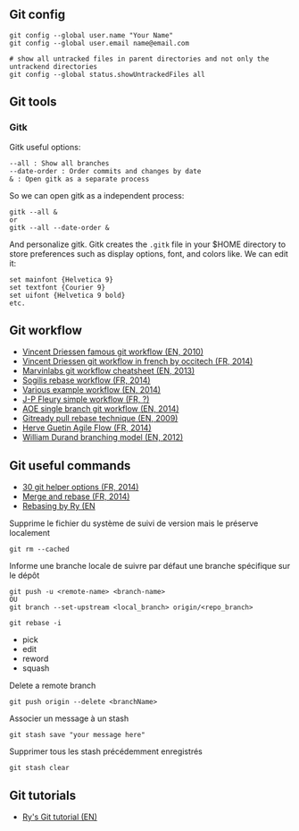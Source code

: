 Git config
----------

```
git config --global user.name "Your Name"
git config --global user.email name@email.com

# show all untracked files in parent directories and not only the untrackend directories
git config --global status.showUntrackedFiles all
```

Git tools
---------

### Gitk

Gitk useful options:

```
--all : Show all branches
--date-order : Order commits and changes by date
& : Open gitk as a separate process
```

So we can open gitk as a independent process:

```
gitk --all &
or
gitk --all --date-order &
```

And personalize gitk. Gitk creates the `.gitk` file in your $HOME directory to store preferences such as display options, font, and colors like. We can edit it:

```
set mainfont {Helvetica 9}
set textfont {Courier 9}
set uifont {Helvetica 9 bold}
etc.
```

Git workflow
------------

* [Vincent Driessen famous git workflow (EN, 2010)](http://nvie.com/posts/a-successful-git-branching-model/)
* [Vincent Driessen git workflow in french by occitech (FR, 2014)](http://www.occitech.fr/blog/2014/12/un-modele-de-branches-git-efficace/)
* [Marvinlabs git workflow cheatsheet (EN, 2013)](http://www.marvinlabs.com/2013/06/18/our-git-workflow-cheatsheet/)
* [Sogilis rebase workflow (FR, 2014)](http://blog.sogilis.com/post/104148375576/notre-workflow-git-pourquoi-comment)
* [Various example workflow (EN, 2014)](http://blog.endpoint.com/2014/05/git-workflows-that-work.html)
* [J-P Fleury simple workflow (FR, ?)](http://www.jpfleury.net/tutoriels/gestion-projet-git.php)
* [AOE single branch git workflow (EN, 2014)](http://fbrnc.net/blog/2014/12/keeping-it-simple-git-workflow)
* [Gitready pull rebase technique (EN, 2009)](http://gitready.com/advanced/2009/02/11/pull-with-rebase.html)
* [Herve Guetin Agile Flow (FR, 2014)](http://www.herveguetin.com/magento/agile-flow.html)
* [William Durand branching model (EN, 2012)](http://williamdurand.fr/2012/01/17/my-git-branching-model/)

Git useful commands
-------------------

* [30 git helper options (FR, 2014)](http://www.git-attitude.fr/2014/09/15/30-options-git-qui-gagnent-a-etre-connues)
* [Merge and rebase (FR, 2014)](http://www.git-attitude.fr/2014/05/04/bien-utiliser-git-merge-et-rebase/)
* [Rebasing by Ry (EN](http://rypress.com/tutorials/git/rebasing)

Supprime le fichier du système de suivi de version mais le préserve localement
```
git rm --cached
```

Informe une branche locale de suivre par défaut une branche spécifique sur le dépôt
```
git push -u <remote-name> <branch-name>
OU
git branch --set-upstream <local_branch> origin/<repo_branch>
```

```
git rebase -i
```

* pick
* edit
* reword
* squash

Delete a remote branch
```
git push origin --delete <branchName>
```

Associer un message à un stash
```
git stash save "your message here"
```

Supprimer tous les stash précédemment enregistrés
```
git stash clear
```

Git tutorials
-------------

* [Ry's Git tutorial (EN)](http://rypress.com/tutorials/git/index)
